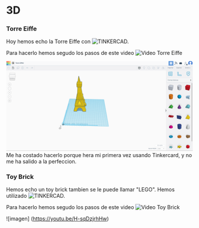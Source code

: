 # 3D 

### Torre Eiffe
Hoy hemos echo la Torre Eiffe con ![TINKERCAD.](https://www.google.com/url?sa=t&rct=j&q=&esrc=s&source=web&cd=&cad=rja&uact=8&ved=2ahUKEwj0i7fI8eL0AhUL2BoKHRyACpcQFnoECAgQAQ&url=https%3A%2F%2Fwww.tinkercad.com%2F&usg=AOvVaw1JxBDMj3J4tH5_HVKfRPhY)

Para hacerlo hemos segudo los pasos de este video ![Video Torre Eiffe](https://youtu.be/LOKpUSnjHao)

![imagen](https://github.com/ANGEY33/1er-TRIMESTRE/blob/main/%20Torre%20Eiffe.png)
Me ha costado hacerlo porque hera mi primera vez usando Tinkercard, y no me ha salido a la perfeccion.

### Toy Brick
Hemos echo un toy brick tambien se le puede llamar "LEGO". Hemos utilizado  ![TINKERCAD.](https://www.google.com/url?sa=t&rct=j&q=&esrc=s&source=web&cd=&cad=rja&uact=8&ved=2ahUKEwj0i7fI8eL0AhUL2BoKHRyACpcQFnoECAgQAQ&url=https%3A%2F%2Fwww.tinkercad.com%2F&usg=AOvVaw1JxBDMj3J4tH5_HVKfRPhY)

Para hacerlo hemos segudo los pasos de este video ![Video Toy Brick](https://youtu.be/H-sqDzjrhHw)

![imagen] (https://youtu.be/H-sqDzjrhHw)

